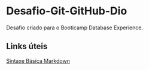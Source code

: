 # Desafio-Git-GitHub-Dio
Desafio criado para o Booticamp Database Experience.

## Links úteis
[Sintaxe Básica Markdown](https://www.markdownguide.org/basic-syntax/)
